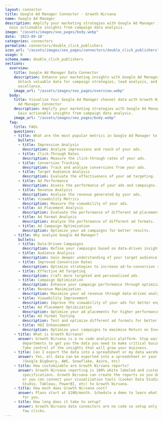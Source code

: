 ```yaml
---
layout: connector
title: Google Ad Manager Connector - Growth Nirvana
name: Google Ad Manager
description: Amplify your marketing strategies with Google Ad Manager integration.
  Gain actionable insights from campaign data analysis.
image: "/assets/images/seo_pages/body.webp"
date: '2023-09-18'
categories: connectors
permalink: connectors/double_click_publishers
icon_url: "/assets/images/seo_pages/connectors/double_click_publishers"
usage: 0
schema_name: double_click_publishers
sections:
  overview:
    title: Google Ad Manager Data Connector
    description: Enhance your marketing insights with Google Ad Manager integration.
      Unlock valuable data for campaign strategies, lead analysis, and operational
      excellence.
    image_url: "/assets/images/seo_pages/overview.webp"
  body:
    title: Visualize Your Google Ad Manager channel data with Growth Nirvana's Google
      Ad Manager Connector
    description: Amplify your marketing strategies with Google Ad Manager integration.
      Gain actionable insights from campaign data analysis.
    image_url: "/assets/images/seo_pages/body.webp"
  faq:
    title: FAQs
    questions:
    - title: What are the most popular metrics in Google Ad Manager to analyze?
      bullets:
      - title: Impression Analysis
        description: Analyze impressions and reach of your ads.
      - title: Click-Through Rates
        description: Measure the click-through rates of your ads.
      - title: Conversion Tracking
        description: Track and analyze conversions from your ads.
      - title: Target Audience Analysis
        description: Evaluate the effectiveness of your ad targeting.
      - title: Ad Performance
        description: Assess the performance of your ads and campaigns.
      - title: Revenue Analysis
        description: Analyze the revenue generated by your ads.
      - title: Viewability Metrics
        description: Measure the viewability of your ads.
      - title: Ad Placement Analysis
        description: Evaluate the performance of different ad placements.
      - title: Ad Format Analysis
        description: Analyze the performance of different ad formats.
      - title: Ad Campaign Optimization
        description: Optimize your ad campaigns for better results.
    - title: Why analyze Google Ad Manager?
      bullets:
      - title: Data-Driven Campaigns
        description: Refine your campaigns based on data-driven insights.
      - title: Audience Analysis
        description: Gain deeper understanding of your target audience.
      - title: Improved Conversion Rates
        description: Optimize strategies to increase ad-to-conversion rates.
      - title: Effective Ad Targeting
        description: Craft more targeted and personalized ads.
      - title: Campaign Optimization
        description: Enhance your campaign performance through optimization strategies.
      - title: Revenue Maximization
        description: Maximize your ad revenue through data-driven analysis.
      - title: Viewability Improvement
        description: Improve the viewability of your ads for better engagement.
      - title: Ad Placement Optimization
        description: Optimize your ad placements for higher performance.
      - title: Ad Format Testing
        description: Test and optimize different ad formats for better results.
      - title: ROI Enhancement
        description: Optimize your campaigns to maximize Return on Investment.
    - title: What is Growth Nirvana?
      answer: Growth Nirvana is a no code analytics platform. Stop waiting for other
        departments to get you the data you need to make critical business decisions.
        Take control of the insights that will grow your business.
    - title: Can I export the data into a spreadsheet or my data warehouse?
      answer: Yes, all data can be exported into a spreadsheet or your data warehouse
        (Google BigQuery, AWS, Snowflake, Azure, etc)
    - title: How customizable are Growth Nirvana reports?
      answer: Growth Nirvana reporting is 100% white labeled and customized to your
        specifications. Growth Nirvana can create the reports so you don’t have to
        or you can connect your visualization tools (Looker Data Studio/Google Data
        Studio, Tableau, PowerBI, etc) to Growth Nirvana.
    - title: How much does Growth Nirvana cost?
      answer: Plans start at $200/month. Schedule a demo to learn what plan is best
        for you.
    - title: How long does it take to setup?
      answer: Growth Nirvana data connectors are no code so setup only requires a
        few clicks.
---
```

